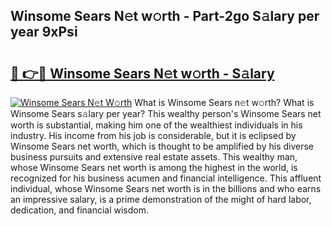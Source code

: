 ## Winsome Sears N𝚎t w𝚘rth - Part-2go S𝚊lary per year 9xPsi

# <h2><a href="http://gc1wgh.nevu.top/?p=Winsome+Sears">🔗 👉🔴 Winsome Sears N𝚎t w𝚘rth - S𝚊lary</a></h2>

[![Winsome Sears N𝚎t W𝚘rth](https://i.imgur.com/Oavwk0R.jpeg)](http://gc1wgh.nevu.top/?p=Winsome+Sears)
What is Winsome Sears n𝚎t w𝚘rth? What is Winsome Sears s𝚊lary per year?
This wealthy person's Winsome Sears net worth is substantial, making him one of the wealthiest individuals in his industry. His income from his job is considerable, but it is eclipsed by Winsome Sears net worth, which is thought to be amplified by his diverse business pursuits and extensive real estate assets. This wealthy man, whose Winsome Sears net worth is among the highest in the world, is recognized for his business acumen and financial intelligence. This affluent individual, whose Winsome Sears net worth is in the billions and who earns an impressive salary, is a prime demonstration of the might of hard labor, dedication, and financial wisdom.
